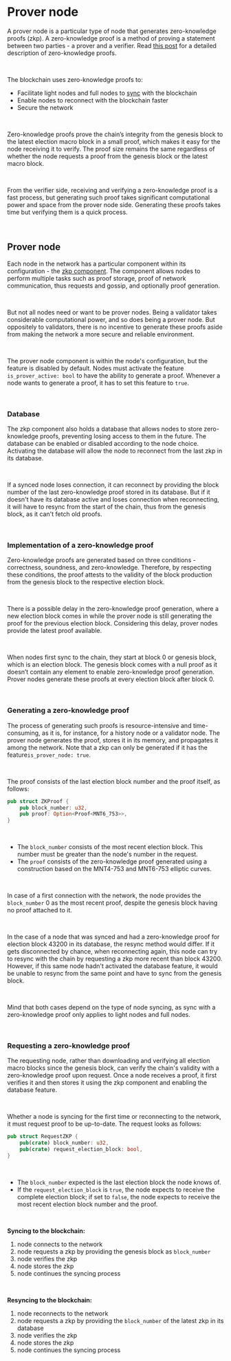 # Prover node

A prover node is a particular type of node that generates zero-knowledge proofs (zkp). A zero-knowledge proof is a method of proving a statement between two parties - a prover and a verifier. Read [this post](ZKP-and-recursive-SNARKs.md) for a detailed description of zero-knowledge proofs.

<br/>

The blockchain uses zero-knowledge proofs to:

- Facilitate light nodes and full nodes to [sync](sync-protocol/light-macro-sync.md) with the blockchain
- Enable nodes to reconnect with the blockchain faster
- Secure the network

<br/>

Zero-knowledge proofs prove the chain’s integrity from the genesis block to the latest election macro block in a small proof, which makes it easy for the node receiving it to verify. The proof size remains the same regardless of whether the node requests a proof from the genesis block or the latest macro block.

<br/>

From the verifier side, receiving and verifying a zero-knowledge proof is a fast process, but generating such proof takes significant computational power and space from the prover node side. Generating these proofs takes time but verifying them is a quick process.

<br/>

## Prover node

Each node in the network has a particular component within its configuration - the [zkp component](https://github.com/nimiq/core-rs-albatross/blob/ac50167e912b8e36223675495eed1ecd9e226b1c/zkp-component/src/zkp_component.rs). The component allows nodes to perform multiple tasks such as proof storage, proof of network communication, thus requests and gossip, and optionally proof generation.

<br/>

But not all nodes need or want to be prover nodes. Being a validator takes considerable computational power, and so does being a prover node. But oppositely to validators, there is no incentive to generate these proofs aside from making the network a more secure and reliable environment.

<br/>

The prover node component is within the node's configuration, but the feature is disabled by default. Nodes must activate the feature `is_prover_active: bool` to have the ability to generate a proof. Whenever a node wants to generate a proof, it has to set this feature to `true`.

<br/>

### Database

The zkp component also holds a database that allows nodes to store zero-knowledge proofs, preventing losing access to them in the future. The database can be enabled or disabled according to the node choice. Activating the database will allow the node to reconnect from the last zkp in its database.

<br/>

If a synced node loses connection, it can reconnect by providing the block number of the last zero-knowledge proof stored in its database. But if it doesn't have its database active and loses connection when reconnecting, it will have to resync from the start of the chain, thus from the genesis block, as it can't fetch old proofs.

<br/>

### Implementation of a zero-knowledge proof

Zero-knowledge proofs are generated based on three conditions - correctness, soundness, and zero-knowledge. Therefore, by respecting these conditions, the proof attests to the validity of the block production from the genesis block to the respective election block.

<br/>

There is a possible delay in the zero-knowledge proof generation, where a new election block comes in while the prover node is still generating the proof for the previous election block. Considering this delay, prover nodes provide the latest proof available.

<br/>

When nodes first sync to the chain, they start at block 0 or genesis block, which is an election block. The genesis block comes with a null proof as it doesn’t contain any element to enable zero-knowledge proof generation. Prover nodes generate these proofs at every election block after block 0.

<br/>

### Generating a zero-knowledge proof

The process of generating such proofs is resource-intensive and time-consuming, as it is, for instance, for a history node or a validator node. The prover node generates the proof, stores it in its memory, and propagates it among the network. Note that a zkp can only be generated if it has the feature`is_prover_node: true`.

<br/>

The proof consists of the last election block number and the proof itself, as follows:

```rust
pub struct ZKProof {
    pub block_number: u32,
    pub proof: Option<Proof<MNT6_753>>,
}
```

<br/>

- The `block_number` consists of the most recent election block. This number must be greater than the node's number in the request.
- The `proof` consists of the zero-knowledge proof generated using a construction based on the MNT4-753 and MNT6-753 elliptic curves.

<br/>

In case of a first connection with the network, the node provides the `block_number` 0 as the most recent proof, despite the genesis block having no proof attached to it.

<br/>

In the case of a node that was synced and had a zero-knowledge proof for election block 43200 in its database, the resync method would differ. If it gets disconnected by chance, when reconnecting again, this node can try to resync with the chain by requesting a zkp more recent than block 43200. However, if this same node hadn't activated the database feature, it would be unable to resync from the same point and have to sync from the genesis block.

<br/>

Mind that both cases depend on the type of node syncing, as sync with a zero-knowledge proof only applies to light nodes and full nodes.

<br/>

### Requesting a zero-knowledge proof

The requesting node, rather than downloading and verifying all election macro blocks since the genesis block, can verify the chain's validity with a zero-knowledge proof upon request. Once a node receives a proof, it first verifies it and then stores it using the zkp component and enabling the database feature.

<br/>

Whether a node is syncing for the first time or reconnecting to the network, it must request proof to be up-to-date. The request looks as follows:

```rust
pub struct RequestZKP {
    pub(crate) block_number: u32,
    pub(crate) request_election_block: bool,
}
```

<br/>

- The `block_number` expected is the last election block the node knows of.
- If the `request_election_block` is `true`, the node expects to receive the complete election block; if set to `false`, the node expects to receive the most recent election block number and the proof.

<br/>

**Syncing to the blockchain:**

1. node connects to the network
2. node requests a zkp by providing the genesis block as `block_number`
3. node verifies the zkp
4. node stores the zkp
5. node continues the syncing process

<br/>

**Resyncing to the blockchain:**

1. node reconnects to the network
2. node requests a zkp by providing the `block_number` of the latest zkp in its database
3. node verifies the zkp
4. node stores the zkp
5. node continues the syncing process

